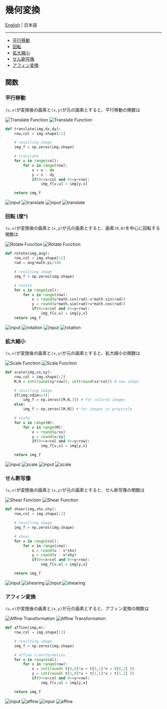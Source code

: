 # 幾何変換

[English](README.en.md) | 日本語

---------------------------------------

- [平行移動](#translation)
- [回転](#rotation)
- [拡大縮小](#scaling)
- [せん断写像](#shearing)
- [アフィン変換](#affine) 

## 関数

### 平行移動<a id='translation'></a>

``(u,v)``が変換後の画素と``(x,y)``が元の画素とすると、平行移動の関数は


![Translate Function](images/func_translation_0.png#gh-dark-mode-only)
![Translate Function](images/func_translation.png#gh-light-mode-only) 

```python
def translate(img,dx,dy):
    row,col = img.shape[:2]

    # resulting image
    img_f = np.zeros(img.shape)

    # translate
    for u in range(col):
        for v in range(row):
            x = u - dx
            y = v - dy
            if(0<=x<col and 0<=y<row):
                img_f[v,u] = img[y,x]

    return img_f
```

![input](images/input_0.png#gh-dark-mode-only) ![translate](images/output_1_0.png#gh-dark-mode-only)
![input](images/input.png#gh-light-mode-only) ![translate](images/output_1.png#gh-light-mode-only)

### 回転 (度°)<a id='rotation'></a>

``(u,v)``が変換後の画素と``(x,y)``が元の画素とすると、画素``(0,0)``を中心に回転する関数は

![Rotate Function](images/func_rotation_0.png#gh-dark-mode-only)
![Rotate Function](images/func_rotation.png#gh-light-mode-only) 

```python
def rotate(img,ang):
    row,col = img.shape[:2]
    rad = ang*math.pi/180

    # resulting image
    img_f = np.zeros(img.shape)

    # rotate
    for u in range(col):
        for v in range(row):
            x = round(u*math.cos(rad)-v*math.sin(rad))
            y = round(u*math.sin(rad)+v*math.cos(rad))
            if(0<=x<col and 0<=y<row):
                img_f[v,u] = img[y,x]    
    return img_f
```

![input](images/input_0.png#gh-dark-mode-only) ![rotation](images/output_2_0.png#gh-dark-mode-only)
![input](images/input.png#gh-light-mode-only) ![rotation](images/output_2.png#gh-light-mode-only)


### 拡大縮小<a id='scaling'></a>

``(u,v)``が変換後の画素と``(x,y)``が元の画素とすると、拡大縮小の関数は

![Scale Function](images/func_scale_0.png#gh-dark-mode-only)
![Scale Function](images/func_scale.png#gh-light-mode-only) 

```python
def scale(img,sx,sy):
    row,col = img.shape[:2]
    M,N = int(round(sy*row)), int(round(sx*col)) # new shape

    # resulting image
    if(img.ndim==3):
        img_f = np.zeros([M,N,3]) # for colored images
    else:
        img_f = np.zeros([M,N]) # for images in grayscale

    # scale
    for u in range(N):
        for v in range(M):
            x = round(u/sx)
            y = round(v/sy)
            if(0<=x<col and 0<=y<row):
                img_f[v,u] = img[y,x]

    return img_f
```

![input](images/input_0.png#gh-dark-mode-only) ![scale](images/output_3_0.png#gh-dark-mode-only)
![input](images/input.png#gh-light-mode-only) ![scale](images/output_3.png#gh-light-mode-only)

### せん断写像<a id='shearing'></a>

``(u,v)``が変換後の画素と``(x,y)``が元の画素とすると、せん断写像の関数は

![Shear Function](images/func_shear_0.png#gh-dark-mode-only)
![Shear Function](images/func_shear.png#gh-light-mode-only) 

```python
def shear(img,shx,shy):
    row,col = img.shape[:2]

    # resulting image
    img_f = np.zeros(img.shape)

    # shear
    for u in range(col):
        for v in range(row):
            x = round(u - v*shx)
            y = round(v - u*shy)
            if(0<=x<col and 0<=y<row):
                img_f[v,u] = img[y,x]

    return img_f
```

![input](images/input_0.png#gh-dark-mode-only) ![shearing](images/output_4_0.png#gh-dark-mode-only)
![input](images/input.png#gh-light-mode-only) ![shearing](images/output_4.png#gh-light-mode-only)

### アフィン変換<a id='affine'></a>

``(u,v)``が変換後の画素と``(x,y)``が元の画素とすると、アフィン変換の関数は

![Affine Transformation](images/func_affine_0.png#gh-dark-mode-only)
![Affine Transformation](images/func_affine.png#gh-light-mode-only) 

```python
def affine(img,m):
    row,col = img.shape[:2]

    # resulting image
    img_f = np.zeros(img.shape)

    # affine transformation
    for u in range(col):
        for v in range(row):            
            x = int(round( t[0,0]*u + t[0,1]*v + t[0,2] ))
            y = int(round( t[1,0]*u + t[1,1]*v + t[1,2] ))
            if(0<=x<col and 0<=y<row):
                img_f[v,u] = img[y,x]

    return img_f
```

![input](images/input_0.png#gh-dark-mode-only) ![affine](images/output_5_0.png#gh-dark-mode-only)
![input](images/input.png#gh-light-mode-only) ![affine](images/output_5.png#gh-light-mode-only)
